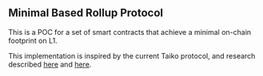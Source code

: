 ## Minimal Based Rollup Protocol

This is a POC for a set of smart contracts that achieve a minimal on-chain footprint on L1.

This implementation is inspired by the current Taiko protocol, and research described [here](https://gist.github.com/nikeshnazareth/9c7565cd49315644b3fe9ef9f3fdc2b1) and [here](https://gist.github.com/nikeshnazareth/2d76a9b2294b6a778cbd9fb0e6b47be5).
